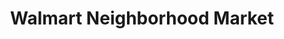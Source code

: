 ---
title: "Walmart Neighborhood Market"
url: /lumberton/walmart-neighborhood-market-east-elizabethtown-road/
shop: Supermarkt
---